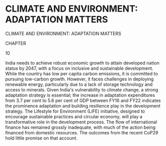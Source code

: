 # CLIMATE AND ENVIRONMENT: ADAPTATION MATTERS

CLIMATE AND ENVIRONMENT: ADAPTATION MATTERS

CHAPTER

<!-- image -->

10

India  needs  to  achieve  robust  economic  growth  to  attain  developed  nation status by 2047, with a focus on inclusive and sustainable development. While the country has low per capita carbon emissions, it is committed to pursuing low-carbon  growth.  However,  it  faces  challenges  in  deploying  renewable energy, particularly due to a lack of storage technology and access to minerals. Given  India's  vulnerability  to  climate  change,  a  strong  adaptation  strategy is  essential;  the  increase  in  adaptation  expenditures  from  3.7  per  cent  to  5.6 per cent of GDP between FY16 and FY22 indicates the prominence adaptation and  building  resilience  play  in  the  development  strategy.  The  Lifestyle  for Environment (LiFE) initiative, designed to encourage sustainable practices and circular economy, will play a transformative role in the development process. The flow of international finance has remained grossly inadequate, with much of the action being financed from domestic resources. The outcomes from the recent CoP29 hold little promise on that account.

##